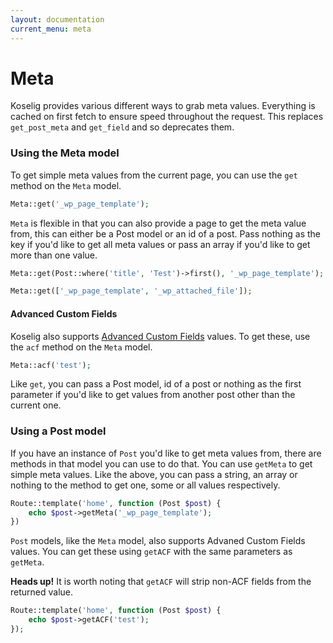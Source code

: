 ```yaml
---
layout: documentation
current_menu: meta
---
```


# Meta

Koselig provides various different ways to grab meta values. Everything is cached on first fetch to ensure speed throughout the request. This replaces `get_post_meta` and `get_field` and so deprecates them.

### Using the Meta model

To get simple meta values from the current page, you can use the `get` method on the `Meta` model.

```php
Meta::get('_wp_page_template');
```

`Meta` is flexible in that you can also provide a page to get the meta value from, this can either be a Post model or an id of a post. Pass nothing as the key if you'd like to get all meta values or pass an array if you'd like to get more than one value.

```php
Meta::get(Post::where('title', 'Test')->first(), '_wp_page_template');

Meta::get(['_wp_page_template', '_wp_attached_file']);
```

#### Advanced Custom Fields

Koselig also supports [Advanced Custom Fields](https://www.advancedcustomfields.com/) values. To get these, use the `acf` method on the `Meta` model.

```php
Meta::acf('test');
```

Like `get`, you can pass a Post model, id of a post or nothing as the first parameter if you'd like to get values from another post other than the current one.

### Using a Post model

If you have an instance of `Post` you'd like to get meta values from, there are methods in that model you can use to do that. You can use `getMeta` to get simple meta values. Like the above, you can pass a string, an array or nothing to the method to get one, some or all values respectively.

```php
Route::template('home', function (Post $post) {
    echo $post->getMeta('_wp_page_template');
})
```

`Post` models, like the `Meta` model, also supports Advaned Custom Fields values. You can get these using `getACF` with the same parameters as `getMeta`.

<div class="alert alert-info" role="alert"><strong>Heads up!</strong> It is worth noting that <code>getACF</code> will strip non-ACF fields from the returned value.</div>

```php
Route::template('home', function (Post $post) {
    echo $post->getACF('test');
});
```

